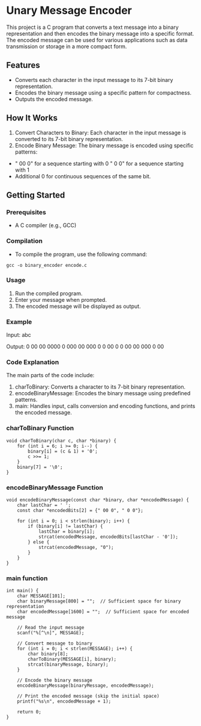 # Unary Message Encoder
This project is a C program that converts a text message into a binary representation and then encodes the binary message into a specific format. The encoded message can be used for various applications such as data transmission or storage in a more compact form.

## Features
- Converts each character in the input message to its 7-bit binary representation.
- Encodes the binary message using a specific pattern for compactness.
- Outputs the encoded message.
  
## How It Works
1. Convert Characters to Binary: Each character in the input message is converted to its 7-bit binary representation.
2. Encode Binary Message: The binary message is encoded using specific patterns:
- " 00 0" for a sequence starting with 0
" 0 0" for a sequence starting with 1
- Additional 0 for continuous sequences of the same bit.

## Getting Started
### Prerequisites
- A C compiler (e.g., GCC)
### Compilation
- To compile the program, use the following command:
```
gcc -o binary_encoder encode.c
```
### Usage
1. Run the compiled program.
2. Enter your message when prompted.
3. The encoded message will be displayed as output.

### Example
Input: abc

Output: 0 00 00 0000 0 000 00 000 0 0 00 0 0 00 00 000 0 00

### Code Explanation
The main parts of the code include:

1. charToBinary: Converts a character to its 7-bit binary representation.
2. encodeBinaryMessage: Encodes the binary message using predefined patterns.
3. main: Handles input, calls conversion and encoding functions, and prints the encoded message.

### charToBinary Function
```
void charToBinary(char c, char *binary) {
    for (int i = 6; i >= 0; i--) {
        binary[i] = (c & 1) + '0';
        c >>= 1;
    }
    binary[7] = '\0';
}
```

### encodeBinaryMessage Function
```
void encodeBinaryMessage(const char *binary, char *encodedMessage) {
    char lastChar = ' ';
    const char *encodedBits[2] = {" 00 0", " 0 0"};

    for (int i = 0; i < strlen(binary); i++) {
        if (binary[i] != lastChar) {
            lastChar = binary[i];
            strcat(encodedMessage, encodedBits[lastChar - '0']);
        } else {
            strcat(encodedMessage, "0");
        }
    }
}
```
### main function
```
int main() {
    char MESSAGE[101];
    char binaryMessage[800] = "";  // Sufficient space for binary representation
    char encodedMessage[1600] = "";  // Sufficient space for encoded message

    // Read the input message
    scanf("%[^\n]", MESSAGE);

    // Convert message to binary
    for (int i = 0; i < strlen(MESSAGE); i++) {
        char binary[8];
        charToBinary(MESSAGE[i], binary);
        strcat(binaryMessage, binary);
    }

    // Encode the binary message
    encodeBinaryMessage(binaryMessage, encodedMessage);

    // Print the encoded message (skip the initial space)
    printf("%s\n", encodedMessage + 1);

    return 0;
}
```
